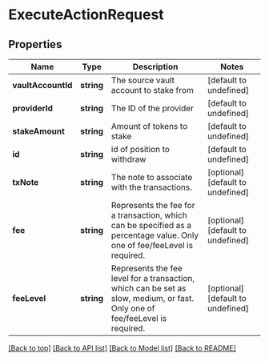 # ExecuteActionRequest

## Properties

|Name | Type | Description | Notes|
|------------ | ------------- | ------------- | -------------|
|**vaultAccountId** | **string** | The source vault account to stake from | [default to undefined]|
|**providerId** | **string** | The ID of the provider | [default to undefined]|
|**stakeAmount** | **string** | Amount of tokens to stake | [default to undefined]|
|**id** | **string** | id of position to withdraw | [default to undefined]|
|**txNote** | **string** | The note to associate with the transactions. | [optional] [default to undefined]|
|**fee** | **string** | Represents the fee for a transaction, which can be specified as a percentage value. Only one of fee/feeLevel is required. | [optional] [default to undefined]|
|**feeLevel** | **string** | Represents the fee level for a transaction, which can be set as slow, medium, or fast. Only one of fee/feeLevel is required. | [optional] [default to undefined]|




[[Back to top]](#) [[Back to API list]](../../README.md#documentation-for-api-endpoints) [[Back to Model list]](../../README.md#documentation-for-models) [[Back to README]](../../README.md)
